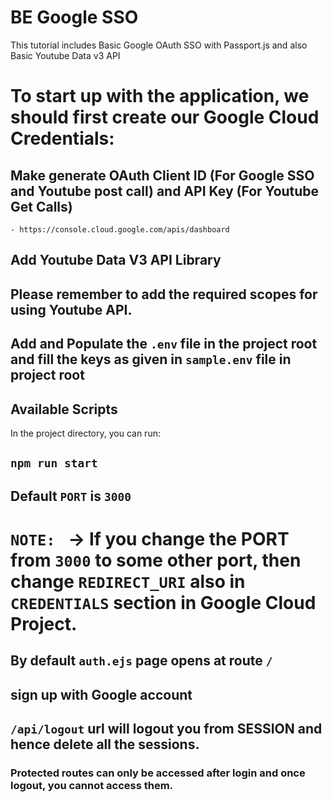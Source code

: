 # BE Google SSO

This tutorial includes Basic Google OAuth SSO with Passport.js and also Basic Youtube Data v3 API

# To start up with the application, we should first create our Google Cloud Credentials:

## Make generate OAuth Client ID (For Google SSO and Youtube post call) and API Key (For Youtube Get Calls)
    - https://console.cloud.google.com/apis/dashboard

## Add Youtube Data V3 API Library

## Please remember to add the required scopes for using Youtube API.

## Add and Populate the `.env` file in the project root and fill the keys as given in `sample.env` file in project root

## Available Scripts

In the project directory, you can run:

## `npm run start`

## Default `PORT` is `3000`

# `NOTE: ` -> If you change the PORT from `3000` to some other port, then change `REDIRECT_URI` also in `CREDENTIALS` section in Google Cloud Project.

## By default `auth.ejs` page opens at route `/`

## sign up with Google account

## `/api/logout` url will logout you from SESSION and hence delete all the sessions.

### Protected routes can only be accessed after login and once logout, you cannot access them.